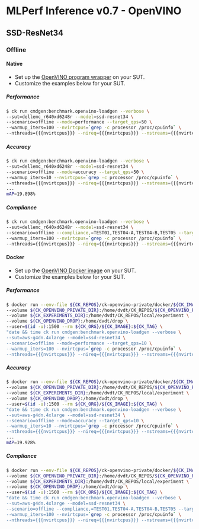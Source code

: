 # MLPerf Inference v0.7 - OpenVINO

## SSD-ResNet34

### Offline

#### Native

- Set up the [OpenVINO program wrapper](https://github.com/dividiti/ck-openvino-private/blob/master/program/openvino-loadgen-v0.7-drop/README.setup.md) on your SUT.
- Customize the examples below for your SUT.

##### Performance

```bash
$ ck run cmdgen:benchmark.openvino-loadgen --verbose \
--sut=dellemc_r640xd6248r --model=ssd-resnet34 \
--scenario=offline --mode=performance --target_qps=50 \
--warmup_iters=100 --nvirtcpus=`grep -c processor /proc/cpuinfo` \
--nthreads={{{nvirtcpus}}} --nireq={{{nvirtcpus}}} --nstreams={{{nvirtcpus}}}
```

##### Accuracy

```bash
$ ck run cmdgen:benchmark.openvino-loadgen --verbose \
--sut=dellemc_r640xd6248r --model=ssd-resnet34 \
--scenario=offline --mode=accuracy --target_qps=50 \
--warmup_iters=10 --nvirtcpus=`grep -c processor /proc/cpuinfo` \
--nthreads={{{nvirtcpus}}} --nireq={{{nvirtcpus}}} --nstreams={{{nvirtcpus}}}
...
mAP=19.898%
```

##### Compliance

```bash
$ ck run cmdgen:benchmark.openvino-loadgen --verbose \
--sut=dellemc_r640xd6248r --model=ssd-resnet34 \
--scenario=offline --compliance,=TEST01,TEST04-A,TEST04-B,TEST05 --target_qps=50 \
--warmup_iters=100 --nvirtcpus=`grep -c processor /proc/cpuinfo` \
--nthreads={{{nvirtcpus}}} --nireq={{{nvirtcpus}}} --nstreams={{{nvirtcpus}}}
```


#### Docker

- Set up the [OpenVINO Docker image](https://github.com/dividiti/ck-openvino-private/blob/master/docker/openvino-loadgen-v0.7-drop/README.md) on your SUT.
- Customize the examples below for your SUT.

##### Performance

```bash
$ docker run --env-file ${CK_REPOS}/ck-openvino-private/docker/${CK_IMAGE}/env.list \
--volume ${CK_OPENVINO_PRIVATE_DIR}:/home/dvdt/CK_REPOS/${CK_OPENVINO_PRIVATE_REPO} \
--volume ${CK_EXPERIMENTS_DIR}:/home/dvdt/CK_REPOS/local/experiment \
--volume ${CK_OPENVINO_DROP}:/home/dvdt/drop \
--user=$(id -u):1500 --rm ${CK_ORG}/${CK_IMAGE}:${CK_TAG} \
"date && time ck run cmdgen:benchmark.openvino-loadgen --verbose \
--sut=aws-g4dn.4xlarge --model=ssd-resnet34 \
--scenario=offline --mode=performance --target_qps=10 \
--warmup_iters=100 --nvirtcpus=`grep -c processor /proc/cpuinfo` \
--nthreads={{{nvirtcpus}}} --nireq={{{nvirtcpus}}} --nstreams={{{nvirtcpus}}} && date"
```

##### Accuracy

```bash
$ docker run --env-file ${CK_REPOS}/ck-openvino-private/docker/${CK_IMAGE}/env.list \
--volume ${CK_OPENVINO_PRIVATE_DIR}:/home/dvdt/CK_REPOS/${CK_OPENVINO_PRIVATE_REPO} \
--volume ${CK_EXPERIMENTS_DIR}:/home/dvdt/CK_REPOS/local/experiment \
--volume ${CK_OPENVINO_DROP}:/home/dvdt/drop \
--user=$(id -u):1500 --rm ${CK_ORG}/${CK_IMAGE}:${CK_TAG} \
"date && time ck run cmdgen:benchmark.openvino-loadgen --verbose \
--sut=aws-g4dn.4xlarge --model=ssd-resnet34 \
--scenario=offline --mode=accuracy --target_qps=10 \
--warmup_iters=10 --nvirtcpus=`grep -c processor /proc/cpuinfo` \
--nthreads={{{nvirtcpus}}} --nireq={{{nvirtcpus}}} --nstreams={{{nvirtcpus}}} && date"
...
mAP=19.928%
```

##### Compliance

```bash
$ docker run --env-file ${CK_REPOS}/ck-openvino-private/docker/${CK_IMAGE}/env.list \
--volume ${CK_OPENVINO_PRIVATE_DIR}:/home/dvdt/CK_REPOS/${CK_OPENVINO_PRIVATE_REPO} \
--volume ${CK_EXPERIMENTS_DIR}:/home/dvdt/CK_REPOS/local/experiment \
--volume ${CK_OPENVINO_DROP}:/home/dvdt/drop \
--user=$(id -u):1500 --rm ${CK_ORG}/${CK_IMAGE}:${CK_TAG} \
"date && time ck run cmdgen:benchmark.openvino-loadgen --verbose \
--sut=aws-g4dn.4xlarge --model=ssd-resnet34 \
--scenario=offline --compliance,=TEST01,TEST04-A,TEST04-B,TEST05 --target_qps=10 \
--warmup_iters=100 --nvirtcpus=`grep -c processor /proc/cpuinfo` \
--nthreads={{{nvirtcpus}}} --nireq={{{nvirtcpus}}} --nstreams={{{nvirtcpus}}} && date"
```
